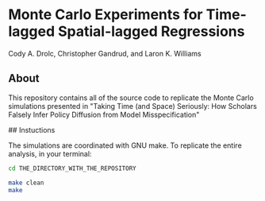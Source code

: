 # Monte Carlo Experiments for Time-lagged Spatial-lagged Regressions

Cody A. Drolc, Christopher Gandrud, and Laron K. Williams

## About 

This repository contains all of the source code to replicate the Monte Carlo simulations presented in "Taking Time (and Space) Seriously:
How Scholars Falsely Infer Policy Diffusion from Model Misspecification"

## Instuctions

The simulations are coordinated with GNU make. To replicate the entire analysis, in your terminal:

```bash
cd THE_DIRECTORY_WITH_THE_REPOSITORY

make clean
make
```




